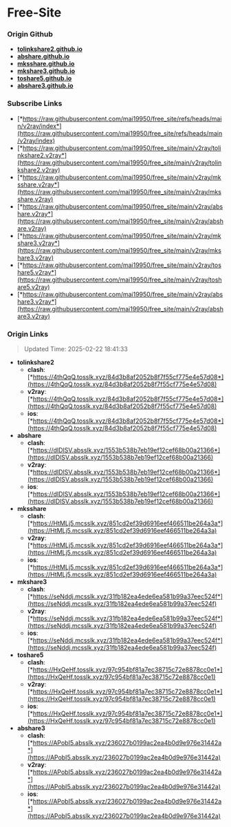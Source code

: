 # Free-Site

### Origin Github

- [**tolinkshare2.github.io**](https://github.com/tolinkshare2/tolinkshare2.github.io)
- [**abshare.github.io**](https://github.com/abshare/abshare.github.io)
- [**mksshare.github.io**](https://github.com/mksshare/mksshare.github.io)
- [**mkshare3.github.io**](https://github.com/mkshare3/mkshare3.github.io)
- [**toshare5.github.io**](https://github.com/toshare5/toshare5.github.io)
- [**abshare3.github.io**](https://github.com/abshare3/abshare3.github.io)

### Subscribe Links

- [*https://raw.githubusercontent.com/mai19950/free_site/refs/heads/main/v2ray/index*](https://raw.githubusercontent.com/mai19950/free_site/refs/heads/main/v2ray/index)
- [*https://raw.githubusercontent.com/mai19950/free_site/main/v2ray/tolinkshare2.v2ray*](https://raw.githubusercontent.com/mai19950/free_site/main/v2ray/tolinkshare2.v2ray)
- [*https://raw.githubusercontent.com/mai19950/free_site/main/v2ray/mksshare.v2ray*](https://raw.githubusercontent.com/mai19950/free_site/main/v2ray/mksshare.v2ray)
- [*https://raw.githubusercontent.com/mai19950/free_site/main/v2ray/abshare.v2ray*](https://raw.githubusercontent.com/mai19950/free_site/main/v2ray/abshare.v2ray)
- [*https://raw.githubusercontent.com/mai19950/free_site/main/v2ray/mkshare3.v2ray*](https://raw.githubusercontent.com/mai19950/free_site/main/v2ray/mkshare3.v2ray)
- [*https://raw.githubusercontent.com/mai19950/free_site/main/v2ray/toshare5.v2ray*](https://raw.githubusercontent.com/mai19950/free_site/main/v2ray/toshare5.v2ray)
- [*https://raw.githubusercontent.com/mai19950/free_site/main/v2ray/abshare3.v2ray*](https://raw.githubusercontent.com/mai19950/free_site/main/v2ray/abshare3.v2ray)

### Origin Links

> Updated Time: 2025-02-22 18:41:33

- **tolinkshare2**
  - **clash**: [*https://4thQqQ.tosslk.xyz/84d3b8af2052b8f7f55cf775e4e57d08*](https://4thQqQ.tosslk.xyz/84d3b8af2052b8f7f55cf775e4e57d08)
  - **v2ray**: [*https://4thQqQ.tosslk.xyz/84d3b8af2052b8f7f55cf775e4e57d08*](https://4thQqQ.tosslk.xyz/84d3b8af2052b8f7f55cf775e4e57d08)
  - **ios**: [*https://4thQqQ.tosslk.xyz/84d3b8af2052b8f7f55cf775e4e57d08*](https://4thQqQ.tosslk.xyz/84d3b8af2052b8f7f55cf775e4e57d08)
- **abshare**
  - **clash**: [*https://dIDlSV.absslk.xyz/1553b538b7eb19ef12cef68b00a21366*](https://dIDlSV.absslk.xyz/1553b538b7eb19ef12cef68b00a21366)
  - **v2ray**: [*https://dIDlSV.absslk.xyz/1553b538b7eb19ef12cef68b00a21366*](https://dIDlSV.absslk.xyz/1553b538b7eb19ef12cef68b00a21366)
  - **ios**: [*https://dIDlSV.absslk.xyz/1553b538b7eb19ef12cef68b00a21366*](https://dIDlSV.absslk.xyz/1553b538b7eb19ef12cef68b00a21366)
- **mksshare**
  - **clash**: [*https://HtMLj5.mcsslk.xyz/851cd2ef39d6916eef466511be264a3a*](https://HtMLj5.mcsslk.xyz/851cd2ef39d6916eef466511be264a3a)
  - **v2ray**: [*https://HtMLj5.mcsslk.xyz/851cd2ef39d6916eef466511be264a3a*](https://HtMLj5.mcsslk.xyz/851cd2ef39d6916eef466511be264a3a)
  - **ios**: [*https://HtMLj5.mcsslk.xyz/851cd2ef39d6916eef466511be264a3a*](https://HtMLj5.mcsslk.xyz/851cd2ef39d6916eef466511be264a3a)
- **mkshare3**
  - **clash**: [*https://seNddj.mcsslk.xyz/31fb182ea4ede6ea581b99a37eec524f*](https://seNddj.mcsslk.xyz/31fb182ea4ede6ea581b99a37eec524f)
  - **v2ray**: [*https://seNddj.mcsslk.xyz/31fb182ea4ede6ea581b99a37eec524f*](https://seNddj.mcsslk.xyz/31fb182ea4ede6ea581b99a37eec524f)
  - **ios**: [*https://seNddj.mcsslk.xyz/31fb182ea4ede6ea581b99a37eec524f*](https://seNddj.mcsslk.xyz/31fb182ea4ede6ea581b99a37eec524f)
- **toshare5**
  - **clash**: [*https://HxQeHf.tosslk.xyz/97c954bf81a7ec38715c72e8878cc0e1*](https://HxQeHf.tosslk.xyz/97c954bf81a7ec38715c72e8878cc0e1)
  - **v2ray**: [*https://HxQeHf.tosslk.xyz/97c954bf81a7ec38715c72e8878cc0e1*](https://HxQeHf.tosslk.xyz/97c954bf81a7ec38715c72e8878cc0e1)
  - **ios**: [*https://HxQeHf.tosslk.xyz/97c954bf81a7ec38715c72e8878cc0e1*](https://HxQeHf.tosslk.xyz/97c954bf81a7ec38715c72e8878cc0e1)
- **abshare3**
  - **clash**: [*https://APobI5.absslk.xyz/236027b0199ac2ea4b0d9e976e31442a*](https://APobI5.absslk.xyz/236027b0199ac2ea4b0d9e976e31442a)
  - **v2ray**: [*https://APobI5.absslk.xyz/236027b0199ac2ea4b0d9e976e31442a*](https://APobI5.absslk.xyz/236027b0199ac2ea4b0d9e976e31442a)
  - **ios**: [*https://APobI5.absslk.xyz/236027b0199ac2ea4b0d9e976e31442a*](https://APobI5.absslk.xyz/236027b0199ac2ea4b0d9e976e31442a)
